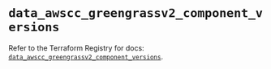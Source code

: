 # `data_awscc_greengrassv2_component_versions`

Refer to the Terraform Registry for docs: [`data_awscc_greengrassv2_component_versions`](https://registry.terraform.io/providers/hashicorp/awscc/0.70.0/docs/data-sources/greengrassv2_component_versions).
